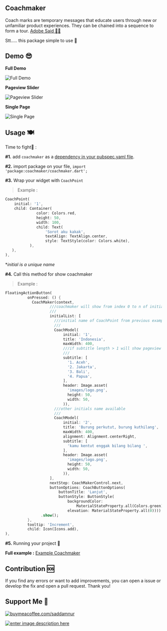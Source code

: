 ## Coachmaker
Coach marks are temporary messages that educate users through new or unfamiliar product experiences. They can be chained into a sequence to form a tour. 
<a href="https://spectrum.adobe.com/page/coach-mark/"> Adobe Said  </a>  [👨‍🎓](https://emojipedia.org/man-student/)

Stt..... this package simple to use 🤫

## Demo 😎
**Full Demo**<p>
![Full Demo](https://media.giphy.com/media/WIURSHVcoKGV8YWR1w/giphy.gif)

**Pageview Slider**<p>
![Pageview Slider](https://media.giphy.com/media/0UcTUY865F0Rxk73Va/giphy.gif)

**Single Page**<p>
![Single Page](https://media.giphy.com/media/Ve85kqYGuRAdlcJ8AF/giphy.gif)

## Usage 🍽️

Time to fight🥊 : 

**#1.** add  `coachmaker`  as a  [dependency in your pubspec.yaml file](https://flutter.io/platform-plugins/).

**#2.** import package on your file, `import  'package:coachmaker/coachmaker.dart';` 

**#3.** Wrap your widget with `CoachPoint` 

> Example :
> 
```dart
CoachPoint(
	initial: '1',
	child: Container(
	          color: Colors.red,
              height: 50,
              width: 100,
              child: Text(
                  'Sorot aku kakak',
                  textAlign: TextAlign.center,
                  style: TextStyle(color: Colors.white),
           ),
   ),
),
```
**initial is a unique name*

**#4.** Call this method for show coachmaker

> Example :
> 
```dart
FloatingActionButton(
          onPressed: () {
            CoachMaker(context,
			        ///coachmaker will show from index 0 to n of initialList
			        ///
                    initialList: [
                      ///initial name of CoachPoint from previous example ☝️ (inital: '1') 
                      ///
                      CoachModel(
                          initial: '1',
                          title: 'Indonesia',
                          maxWidth: 400,
                          ///if subtitle length > 1 will show pageview slider
                          ///
                          subtitle: [
                            '1. Aceh',
                            '2. Jakarta',
                            '3. Bali',
                            '4. Papua',
                          ],
                          header: Image.asset(
                            'images/logo.png',
                            height: 50,
                            width: 50,
                          )),
                      ///other initials name available
                      ///
                      CoachModel(
                          initial: '2',
                          title: 'Burung perkutut, burung kuthilang',
                          maxWidth: 400,
                          alignment: Alignment.centerRight,
                          subtitle: [
                            'kamu kentut enggak bilang bilang ',
                          ],
                          header: Image.asset(
                            'images/logo.png',
                            height: 50,
                            width: 50,
                          )),
                    ],
                    nextStep: CoachMakerControl.next,
                    buttonOptions: CoachButtonOptions(
                        buttonTitle: 'Lanjut',
                        buttonStyle: ButtonStyle(
                            backgroundColor:
                                MaterialStateProperty.all(Colors.green),
                            elevation: MaterialStateProperty.all(0))))
                .show();
          },
          tooltip: 'Increment',
          child: Icon(Icons.add),
),
```
**#5.** Running your project 🚗


**Full example :**  [Example Coachmaker](https://github.com/muhammadsaddamnur/coachmaker/tree/main/example)

## Contribution 🆘
If you find any errors or want to add improvements, you can open a issue or develop the fix and open a pull request. Thank you!

## Support Me 🙏
<a href="https://buymeacoffee.com/saddamnur">![buymeacoffee.com/saddamnur](https://www.buymeacoffee.com/assets/img/guidelines/download-assets-sm-1.svg)</a>

<a href="https://www.w3schools.com">![enter image description here](https://raw.githubusercontent.com/muhammadsaddamnur/float_bubble/main/saweria.png)</a>
